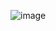 ![image](https://user-images.githubusercontent.com/113183535/230358811-8d9fadc6-e82e-4e52-ab5b-d76a4bb855f3.png)
